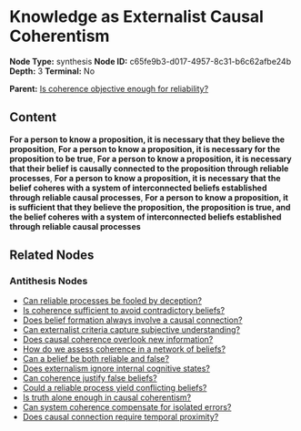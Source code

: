 # Knowledge as Externalist Causal Coherentism

**Node Type:** synthesis
**Node ID:** c65fe9b3-d017-4957-8c31-b6c62afbe24b
**Depth:** 3
**Terminal:** No

**Parent:** [Is coherence objective enough for reliability?](is-coherence-objective-enough-for-reliability-antithesis-89957b79-2377-4ecb-b7b6-46095553e330.md)

## Content

**For a person to know a proposition, it is necessary that they believe the proposition**, **For a person to know a proposition, it is necessary for the proposition to be true**, **For a person to know a proposition, it is necessary that their belief is causally connected to the proposition through reliable processes**, **For a person to know a proposition, it is necessary that the belief coheres with a system of interconnected beliefs established through reliable causal processes**, **For a person to know a proposition, it is sufficient that they believe the proposition, the proposition is true, and the belief coheres with a system of interconnected beliefs established through reliable causal processes**

## Related Nodes

### Antithesis Nodes

- [Can reliable processes be fooled by deception?](can-reliable-processes-be-fooled-by-deception-antithesis-860db3f3-f164-43c4-bf65-0b35a479cf62.md)
- [Is coherence sufficient to avoid contradictory beliefs?](is-coherence-sufficient-to-avoid-contradictory-beliefs-antithesis-a4a76519-8357-442a-81a4-17d35dbb205f.md)
- [Does belief formation always involve a causal connection?](does-belief-formation-always-involve-a-causal-connection-antithesis-801436f9-4d0b-47c2-a724-759913b61b68.md)
- [Can externalist criteria capture subjective understanding?](can-externalist-criteria-capture-subjective-understanding-antithesis-714f1080-1d81-427e-93d0-fead51045f47.md)
- [Does causal coherence overlook new information?](does-causal-coherence-overlook-new-information-antithesis-30d90d5a-8e33-4e4e-bdac-cec107461099.md)
- [How do we assess coherence in a network of beliefs?](how-do-we-assess-coherence-in-a-network-of-beliefs-antithesis-6048581e-6609-4c43-8964-76036db61ffe.md)
- [Can a belief be both reliable and false?](can-a-belief-be-both-reliable-and-false-antithesis-cf898393-120c-4459-b740-c06bb6ff53e3.md)
- [Does externalism ignore internal cognitive states?](does-externalism-ignore-internal-cognitive-states-antithesis-b8aaba1e-dc6b-4eae-99bf-11fc46632c9f.md)
- [Can coherence justify false beliefs?](can-coherence-justify-false-beliefs-antithesis-3342861c-fbf9-47cd-95ca-82120a8f1637.md)
- [Could a reliable process yield conflicting beliefs?](could-a-reliable-process-yield-conflicting-beliefs-antithesis-83f477ee-97d0-4538-8c96-62ca96fee31e.md)
- [Is truth alone enough in causal coherentism?](is-truth-alone-enough-in-causal-coherentism-antithesis-0801576d-5052-4af7-83c9-8fb729ea50cb.md)
- [Can system coherence compensate for isolated errors?](can-system-coherence-compensate-for-isolated-errors-antithesis-42b164e9-974c-4e67-9ee0-0a031193805d.md)
- [Does causal connection require temporal proximity?](does-causal-connection-require-temporal-proximity-antithesis-07571495-b89b-4854-9070-b9fc55e92bb1.md)
